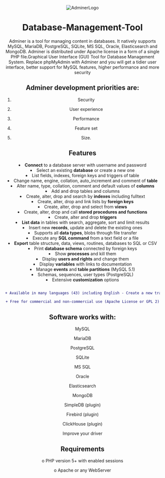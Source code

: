 <center>
<img src= "https://ps.w.org/pexlechris-adminer/assets/banner-1544x500.jpg?rev=2685110" alt='AdminerLogo'>
<center>

# Database-Management-Tool

Adminer is a tool for managing content in databases. It natively supports MySQL, MariaDB, PostgreSQL, SQLite, MS SQL, Oracle, Elasticsearch and MongoDB. Adminer is distributed under Apache license in a form of a single PHP file.Graphical User Interface (GUI) Tool for Database Management System.
Replace phpMyAdmin with Adminer and you will get a tidier user interface, better support for MySQL features, higher performance and more security

## Adminer development priorities are:
1. Security

2. User experience

3. Performance

4. Feature set

5. Size.

## Features

<li><strong>Connect</strong> to a database server with username and password</li>
	<li>Select an existing <strong>database</strong> or create a new one</li>
	<li>List fields, indexes, foreign keys and triggers of table</li>
	<li>Change name, engine, collation, auto_increment and comment of <strong>table</strong></li>
	<li>Alter name, type, collation, comment and default values of <strong>columns</strong></li>
	<li>Add and drop tables and columns</li>
	<li>Create, alter, drop and search by <strong>indexes</strong> including fulltext</li>
	<li>Create, alter, drop and link lists by <strong>foreign keys</strong></li>
	<li>Create, alter, drop and select from <strong>views</strong></li>
	<li>Create, alter, drop and call <strong>stored procedures and functions</strong></li>
	<li>Create, alter and drop <strong>triggers</strong></li>
	<li><strong>List data</strong> in tables with search, aggregate, sort and limit results</li>
	<li>Insert new <strong>records</strong>, update and delete the existing ones</li>
	<li>Supports all <strong>data types</strong>, blobs through file transfer</li>
	<li>Execute any <strong>SQL command</strong> from a text field or a file</li>
	<li><strong>Export</strong> table structure, data, views, routines, databases to SQL or CSV</li>
	<li>Print <strong>database schema</strong> connected by foreign keys</li>
	<li>Show <strong>processes</strong> and kill them</li>
	<li>Display <strong>users and rights</strong> and change them</li>
	<li>Display <strong>variables</strong> with links to documentation</li>
	<li>Manage <strong>events</strong> and <strong>table partitions</strong> (MySQL 5.1)</li>
	<li>Schemas, sequences, user types (PostgreSQL)</li>
	<li>Extensive <strong>customization</strong> options</li>
  
  ```diff
  
  + Available in many languages (43) including English - Create a new translation
  
  + Free for commercial and non-commercial use (Apache License or GPL 2)
  
  ```
  
  ## Software works with:
  MySQL
  
  MariaDB
  
  PostgreSQL
  
  SQLite
  
  MS SQL
  
  Oracle
  
  Elasticsearch
  
  MongoDB
  
  SimpleDB (plugin)
  
  Firebird (plugin)
  
  ClickHouse (plugin)
  
  Improve your driver
  
  
  ## Requirements
  o	PHP version 5+ with enabled sessions
  
  o	Apache or any WebServer
